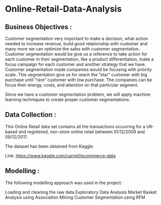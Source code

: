 # Online-Retail-Data-Analysis
## Business Objectives :
Customer segmentation very important to make a decision, what action needed to increase revenue, build good relationship with customer and many more we can optimize the sales with customer segmentation. Customer segmentation would be give us a reference to take action for each customer in their segmentation, like a product differentiation, make a focus campaign for each customer and another strategy that we have. Customer segmentation made companies would be focusing with priority scale. This segmentation give us for reach the “star” customer with big purchase until “rare” customer with low purchase. The companies can be focus their energy, costs, and attention on that particular segment.

Since we have a customer segmentation problem, we will apply machine learning techniques to create proper customer segmentations.

## Data Collection :
This Online Retail data set contains all the transactions occurring for a UK-based and registered, non-store online retail between 01/12/2009 and 09/12/2011.

The dataset has been obtained from Kaggle.

Link: https://www.kaggle.com/carrie1/ecommerce-data

## Modelling :
The following modelling approach was used in the project:

Loading and cleaning the raw data
Exploratory Data Analysis
Market Basket Analysis using Association Mining
Customer Segmentation using RFM 
